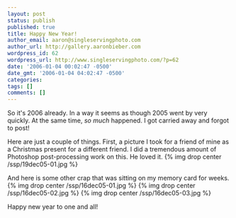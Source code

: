 ```yaml
---
layout: post
status: publish
published: true
title: Happy New Year!
author_email: aaron@singleservingphoto.com
author_url: http://gallery.aaronbieber.com
wordpress_id: 62
wordpress_url: http://www.singleservingphoto.com/?p=62
date: '2006-01-04 00:02:47 -0500'
date_gmt: '2006-01-04 04:02:47 -0500'
categories:
tags: []
comments: []
---
```

So it's 2006 already. In a way it seems as though 2005 went by very
quickly. At the same time, *so much* happened. I got carried away and
forgot to post!

Here are just a couple of things. First, a picture I took for a friend
of mine as a Christmas present for a different friend. I did a
tremendous amount of Photoshop post-processing work on this. He loved
it.
 {% img drop center /ssp/19dec05-01.jpg %}

And here is some other crap that was sitting on my memory card for
weeks.
 {% img drop center /ssp/16dec05-01.jpg %}
 {% img drop center /ssp/16dec05-02.jpg %}
 {% img drop center /ssp/16dec05-03.jpg %}

Happy new year to one and all!
